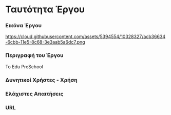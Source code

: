 # Ταυτότητα Έργου

### Εικόνα Έργου
https://cloud.githubusercontent.com/assets/5394554/10328327/acb36634-6cbb-11e5-8c68-3e3aab5a6dc7.png

### Περιγραφή του Έργου
Το Edu PreSchool


### Δυνητικοί Xρήστες - Xρήση



### Ελάχιστες Aπαιτήσεις



### URL

